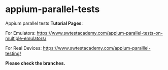 # appium-parallel-tests
Appium parallel tests
**Tutorial Pages**: 

For Emulators: https://www.swtestacademy.com/appium-parallel-tests-on-multiple-emulators/

For Real Devices: https://www.swtestacademy.com/appium-paralllel-testing/

**Please check the branches.**
